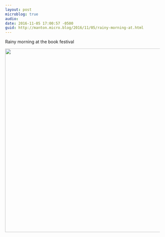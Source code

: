 ```yaml
---
layout: post
microblog: true
audio: 
date: 2016-11-05 17:00:57 -0500
guid: http://manton.micro.blog/2016/11/05/rainy-morning-at.html
---
```

Rainy morning at the book festival

<img src="http://manton.micro.blog/uploads/2018/087a3054a7.jpg" width="600" height="600" />

